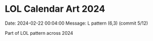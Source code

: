 # LOL Calendar Art 2024

Date: 2024-02-22 00:04:00
Message: L pattern (6,3) (commit 5/12)

Part of LOL pattern across 2024
